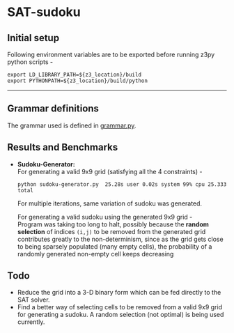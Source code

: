 # SAT-sudoku

## Initial setup
Following environment variables are to be exported before running z3py python scripts -
```
export LD_LIBRARY_PATH=${z3_location}/build
export PYTHONPATH=${z3_location}/build/python
```
----

## Grammar definitions
The grammar used is defined in [grammar.py](grammar.py).

## Results and Benchmarks
* **Sudoku-Generator:** <br>
  For generating a valid 9x9 grid (satisfying all the 4 constraints) -
  ```
  python sudoku-generator.py  25.28s user 0.02s system 99% cpu 25.333 total
  ```

  For multiple iterations, same variation of sudoku was generated.

  For generating a valid sudoku using the generated 9x9 grid - <br>
  Program was taking too long to halt, possibly because the **random selection** of indices `(i,j)` to be removed from the generated grid contributes greatly to the non-determinism, since as the grid gets close to being sparsely populated (many empty cells), the probability of a randomly generated non-empty cell keeps decreasing

## Todo
* Reduce the grid into a 3-D binary form which can be fed directly to the SAT solver.
* Find a better way of selecting cells to be removed from a valid 9x9 grid for generating a sudoku. A random selection (not optimal) is being used currently.
